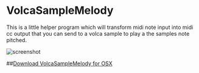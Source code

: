 # VolcaSampleMelody

This is a little helper program which will transform midi note input into midi cc output that you can send to a volca sample to play a the samples note pitched.

![screenshot](https://cloud.githubusercontent.com/assets/692826/19780676/54da6df8-9c86-11e6-9315-bb0fa7f05232.png "Logo Title Text 1")

##[Download VolcaSampleMelody for OSX](https://github.com/logsol/VolcaSampleMelody/releases/download/1.0.0/VolcaSampleMelody.app.zip)
